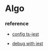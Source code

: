 # Algo

### reference

- [config ts-jest]('https://kulshekhar.github.io/ts-jest/docs/getting-started/installation/#jest-config-file')

- [debug with jest]('https://github.com/microsoft/vscode-recipes/blob/main/debugging-jest-tests/README.md')
